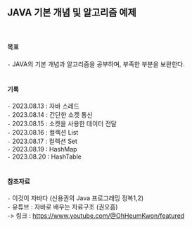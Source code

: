 
## JAVA 기본 개념 및 알고리즘 예제     
<br/>
    
#### 목표    
`-` JAVA의 기본 개념과 알고리즘을 공부하며, 부족한 부분을 보완한다.    
<br/>

#### 기록    
`-` 2023.08.13 : 자바 스레드        
`-` 2023.08.14 : 간단한 소켓 통신        
`-` 2023.08.15 : 소켓을 사용한 데이터 전달          
`-` 2023.08.16 : 컬렉션 List  
`-` 2023.08.17 : 컬렉션 Set      
`-` 2023.08.19 : HashMap        
`-` 2023.08.20 : HashTable      
<br/>

#### 참조자료    
`-` 이것이 자바다 (신용권의 Java 프로그래밍 정복1,2)    
`-` 유튜브 : 자바로 배우는 자료구조 (권오흠)    
  -> 링크 : https://www.youtube.com/@OhHeumKwon/featured    
